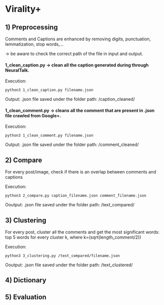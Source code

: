 # Virality+

## 1) Preprocessing
Comments and Captions are enhanced by removing digits, punctuation, lemmatization, stop words,...

-> be aware to check the correct path of the file in input and output.

#### 1_clean_caption.py -> clean all the caption generated during through NeuralTalk.

Execution:
	
```
python3 1_clean_caption.py filename.json
```

Output: .json file saved under the folder path: /caption_cleaned/

#### 1_clean_comment.py -> cleans all the comment that are present in .json file crawled from Google+.

Execution:

```
python3 1_clean_comment.py filename.json
```

Output: .json file saved under the folder path: /comment_cleaned/

## 2) Compare 
For every post/image, check if there is an overlap between comments and captions

Execution:
	
```
python3 2_compare.py caption_filename.json comment_filename.json
```

Ooutput: .json file saved under the folder path: /text_compared/

## 3) Clustering
For every post, cluster all the comments and get the most significant words: top 5 words for every cluster k, where k=(sqrt(length_comment/2))

Execution:
	
```
python3 3_clustering.py /text_compared/filename.json
```

Ooutput: .json file saved under the folder path: /text_clustered/

## 4) Dictionary

## 5) Evaluation
